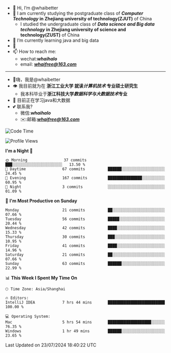 - 👋 Hi, I’m @whaibetter
- 👀 I am currently studying the postgraduate class of ***Computer Technology* in Zhejiang university of technology(ZJUT)** of China
  -  I studied the undergraduate class of ***Data science and Big data technology* in Zhejiang university of science and technology(ZUST)** of China
- 🌱 I’m currently learning java and big data
- 💞️ 
- 📫 How to reach me: 
  - wechat:***whaihalo***
  - email: ***whaifree@163.com***
 ------------------------
- 👋嗨，我是@whaibetter
- 👁 我目前就为在 **浙江工业大学 就读*计算机技术* 专业硕士研究生**
  - 我本科毕业于**浙江科技大学*数据科学与大数据技术*专业**
- 🌴 目前正在学习java和大数据
- 💕 联系我?
  - 微信:***whaihalo***
  - ✉️:邮箱:***whaifree@163.com***

<!--START_SECTION:waka-->
![Code Time](http://img.shields.io/badge/Code%20Time-286%20hrs%2034%20mins-blue)

![Profile Views](http://img.shields.io/badge/Profile%20Views-0-blue)

**I'm a Night 🦉** 

```text
🌞 Morning                37 commits          ███░░░░░░░░░░░░░░░░░░░░░░   13.50 % 
🌆 Daytime                67 commits          ██████░░░░░░░░░░░░░░░░░░░   24.45 % 
🌃 Evening                167 commits         ███████████████░░░░░░░░░░   60.95 % 
🌙 Night                  3 commits           ░░░░░░░░░░░░░░░░░░░░░░░░░   01.09 % 
```
📅 **I'm Most Productive on Sunday** 

```text
Monday                   21 commits          ██░░░░░░░░░░░░░░░░░░░░░░░   07.66 % 
Tuesday                  56 commits          █████░░░░░░░░░░░░░░░░░░░░   20.44 % 
Wednesday                42 commits          ████░░░░░░░░░░░░░░░░░░░░░   15.33 % 
Thursday                 30 commits          ███░░░░░░░░░░░░░░░░░░░░░░   10.95 % 
Friday                   41 commits          ████░░░░░░░░░░░░░░░░░░░░░   14.96 % 
Saturday                 21 commits          ██░░░░░░░░░░░░░░░░░░░░░░░   07.66 % 
Sunday                   63 commits          ██████░░░░░░░░░░░░░░░░░░░   22.99 % 
```


📊 **This Week I Spent My Time On** 

```text
🕑︎ Time Zone: Asia/Shanghai

🔥 Editors: 
IntelliJ IDEA            7 hrs 44 mins       █████████████████████████   100.00 % 

💻 Operating System: 
Mac                      5 hrs 54 mins       ███████████████████░░░░░░   76.35 % 
Windows                  1 hr 49 mins        ██████░░░░░░░░░░░░░░░░░░░   23.65 % 
```


 Last Updated on 23/07/2024 18:40:22 UTC
<!--END_SECTION:waka-->
